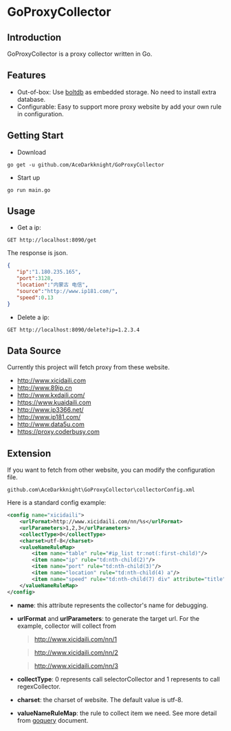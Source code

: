 # GoProxyCollector
## Introduction
GoProxyCollector is a proxy collector written in Go.
## Features
- Out-of-box: Use [boltdb](https://github.com/boltdb/bolt) as embedded storage. No need to install extra database.
- Configurable: Easy to support more proxy website by add your own rule in configuration.
## Getting Start
- Download
```
go get -u github.com/AceDarkknight/GoProxyCollector
```
- Start up
```
go run main.go
```
## Usage
- Get a ip:
```
GET http://localhost:8090/get
```
The response is json.
```json
{
   "ip":"1.180.235.165",
   "port":3128,
   "location":"内蒙古 电信",
   "source":"http://www.ip181.com/",
   "speed":0.13
}
```
- Delete a ip:
```
GET http://localhost:8090/delete?ip=1.2.3.4
```

##  Data Source
Currently this project will fetch proxy from these website.
- http://www.xicidaili.com
- http://www.89ip.cn
- http://www.kxdaili.com/
- https://www.kuaidaili.com
- http://www.ip3366.net/
- http://www.ip181.com/
- http://www.data5u.com
- https://proxy.coderbusy.com

## Extension
If you want to fetch from other website, you can modify the configuration file.
```
github.com\AceDarkknight\GoProxyCollector\collectorConfig.xml
```

Here is a standard config example:
```xml
<config name="xicidaili">
    <urlFormat>http://www.xicidaili.com/nn/%s</urlFormat>
    <urlParameters>1,2,3</urlParameters>
    <collectType>0</collectType>
    <charset>utf-8</charset>
    <valueNameRuleMap>
        <item name="table" rule="#ip_list tr:not(:first-child)"/>
        <item name="ip" rule="td:nth-child(2)"/>
        <item name="port" rule="td:nth-child(3)"/>
        <item name="location" rule="td:nth-child(4) a"/>
        <item name="speed" rule="td:nth-child(7) div" attribute="title"/>
    </valueNameRuleMap>
</config>
```
- **name**: this attribute represents the collector's name for debugging.
- **urlFormat** and **urlParameters**: to generate the target url. For the example, collector will collect from

    > http://www.xicidaili.com/nn/1

    > http://www.xicidaili.com/nn/2

    > http://www.xicidaili.com/nn/3

- **collectType**: 0 represents call selectorCollector and 1 represents to call regexCollector.
- **charset**: the charset of website. The default value is utf-8.
- **valueNameRuleMap**: the rule to collect item we need. See more detail from [goquery](https://github.com/PuerkitoBio/goquery) document.
